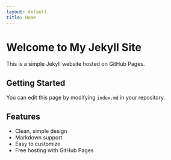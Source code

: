 ```yaml
---
layout: default
title: Home
---
```


# Welcome to My Jekyll Site

This is a simple Jekyll website hosted on GitHub Pages.

## Getting Started

You can edit this page by modifying `index.md` in your repository.

## Features

- Clean, simple design
- Markdown support
- Easy to customize
- Free hosting with GitHub Pages
